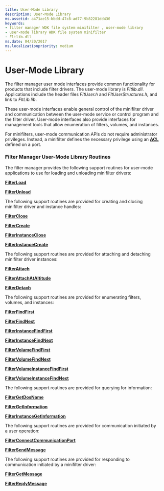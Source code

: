 ```yaml
---
title: User-Mode Library
description: User-Mode Library
ms.assetid: a471ae15-bbdd-47c8-ad77-9b82281dd430
keywords:
- filter manager WDK file system minifilter , user-mode library
- user-mode library WDK file system minifilter
- Fltlib.dll
ms.date: 04/20/2017
ms.localizationpriority: medium
---
```


# User-Mode Library


The filter manager user mode interfaces provide common functionality for products that include filter drivers. The user-mode library is *Fltlib.dll*. Applications include the header files *FltUser.h* and *FltUserStructures.h*, and link to *FltLib.lib*.

These user-mode interfaces enable general control of the minifilter driver and communication between the user-mode service or control program and the filter driver. User-mode interfaces also provide interfaces for management tools that allow enumeration of filters, volumes, and instances.

For minifilters, user-mode communication APIs do not require administrator privileges. Instead, a minifilter defines the necessary privilege using an [**ACL**](/windows-hardware/drivers/ddi/wdm/ns-wdm-_acl) defined on a port.

### <span id="Filter_Manager_User-Mode_Library_Routines"></span><span id="filter_manager_user-mode_library_routines"></span><span id="FILTER_MANAGER_USER-MODE_LIBRARY_ROUTINES"></span>Filter Manager User-Mode Library Routines

The filter manager provides the following support routines for user-mode applications to use for loading and unloading minifilter drivers:

[**FilterLoad**](/windows/win32/api/fltuser/nf-fltuser-filterload)

[**FilterUnload**](/windows/win32/api/fltuser/nf-fltuser-filterunload)

The following support routines are provided for creating and closing minifilter driver and instance handles:

[**FilterClose**](/windows/win32/api/fltuser/nf-fltuser-filterclose)

[**FilterCreate**](/windows/win32/api/fltuser/nf-fltuser-filtercreate)

[**FilterInstanceClose**](/windows/win32/api/fltuser/nf-fltuser-filterinstanceclose)

[**FilterInstanceCreate**](/windows/win32/api/fltuser/nf-fltuser-filterinstancecreate)

The following support routines are provided for attaching and detaching minifilter driver instances:

[**FilterAttach**](/windows/win32/api/fltuser/nf-fltuser-filterattach)

[**FilterAttachAtAltitude**](/windows/win32/api/fltuser/nf-fltuser-filterattachataltitude)

[**FilterDetach**](/windows/win32/api/fltuser/nf-fltuser-filterdetach)

The following support routines are provided for enumerating filters, volumes, and instances:

[**FilterFindFirst**](/windows/win32/api/fltuser/nf-fltuser-filterfindfirst)

[**FilterFindNext**](/windows/win32/api/fltuser/nf-fltuser-filterfindnext)

[**FilterInstanceFindFirst**](/windows/win32/api/fltuser/nf-fltuser-filterinstancefindfirst)

[**FilterInstanceFindNext**](/windows/win32/api/fltuser/nf-fltuser-filterinstancefindnext)

[**FilterVolumeFindFirst**](/windows/win32/api/fltuser/nf-fltuser-filtervolumefindfirst)

[**FilterVolumeFindNext**](/windows/win32/api/fltuser/nf-fltuser-filtervolumefindnext)

[**FilterVolumeInstanceFindFirst**](/windows/win32/api/fltuser/nf-fltuser-filtervolumeinstancefindfirst)

[**FilterVolumeInstanceFindNext**](/windows/win32/api/fltuser/nf-fltuser-filtervolumeinstancefindnext)

The following support routines are provided for querying for information:

[**FilterGetDosName**](/windows/win32/api/fltuser/nf-fltuser-filtergetdosname)

[**FilterGetInformation**](/windows/win32/api/fltuser/nf-fltuser-filtergetinformation)

[**FilterInstanceGetInformation**](/windows/win32/api/fltuser/nf-fltuser-filterinstancegetinformation)

The following support routines are provided for communication initiated by a user operation:

[**FilterConnectCommunicationPort**](/windows/win32/api/fltuser/nf-fltuser-filterconnectcommunicationport)

[**FilterSendMessage**](/windows/win32/api/fltuser/nf-fltuser-filtersendmessage)

The following support routines are provided for responding to communication initiated by a minifilter driver:

[**FilterGetMessage**](/windows/win32/api/fltuser/nf-fltuser-filtergetmessage)

[**FilterReplyMessage**](/windows/win32/api/fltuser/nf-fltuser-filterreplymessage)

 

